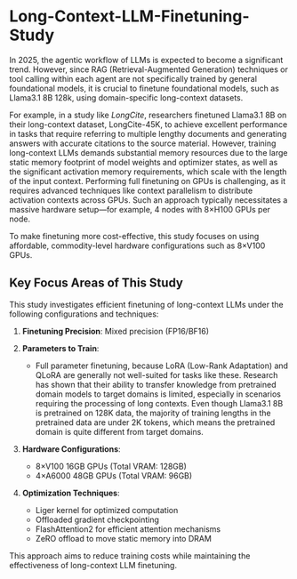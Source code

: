 # Long-Context-LLM-Finetuning-Study

In 2025, the agentic workflow of LLMs is expected to become a significant trend. However, since RAG (Retrieval-Augmented Generation) techniques or tool calling within each agent are not specifically trained by general foundational models, it is crucial to finetune foundational models, such as Llama3.1 8B 128k, using domain-specific long-context datasets.

For example, in a study like *LongCite*, researchers finetuned Llama3.1 8B on their long-context dataset, LongCite-45K, to achieve excellent performance in tasks that require referring to multiple lengthy documents and generating answers with accurate citations to the source material. However, training long-context LLMs demands substantial memory resources due to the large static memory footprint of model weights and optimizer states, as well as the significant activation memory requirements, which scale with the length of the input context. Performing full finetuning on GPUs is challenging, as it requires advanced techniques like context parallelism to distribute activation contexts across GPUs. Such an approach typically necessitates a massive hardware setup—for example, 4 nodes with 8×H100 GPUs per node.

To make finetuning more cost-effective, this study focuses on using affordable, commodity-level hardware configurations such as 8×V100 GPUs.

## Key Focus Areas of This Study

This study investigates efficient finetuning of long-context LLMs under the following configurations and techniques:

1. **Finetuning Precision**: Mixed precision (FP16/BF16)  

2. **Parameters to Train**:  
   - Full parameter finetuning, because LoRA (Low-Rank Adaptation) and QLoRA are generally not well-suited for tasks like these. Research has shown that their ability to transfer knowledge from pretrained domain models to target domains is limited, especially in scenarios requiring the processing of long contexts. Even though Llama3.1 8B is pretrained on 128K data, the majority of training lengths in the pretrained data are under 2K tokens, which means the pretrained domain is quite different from target domains.

3. **Hardware Configurations**:  
   - 8×V100 16GB GPUs (Total VRAM: 128GB)  
   - 4×A6000 48GB GPUs (Total VRAM: 96GB)  

4. **Optimization Techniques**:  
   - Liger kernel for optimized computation  
   - Offloaded gradient checkpointing  
   - FlashAttention2 for efficient attention mechanisms  
   - ZeRO offload to move static memory into DRAM  

This approach aims to reduce training costs while maintaining the effectiveness of long-context LLM finetuning.
